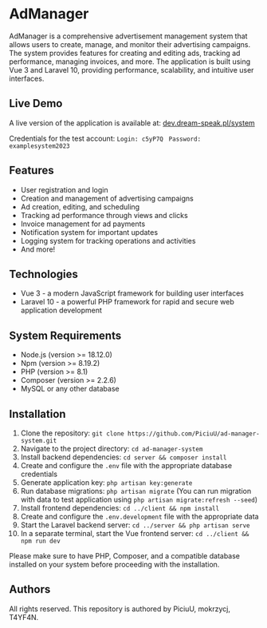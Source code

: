# AdManager

AdManager is a comprehensive advertisement management system that allows users to create, manage, and monitor their advertising campaigns. The system provides features for creating and editing ads, tracking ad performance, managing invoices, and more. The application is built using Vue 3 and Laravel 10, providing performance, scalability, and intuitive user interfaces.

## Live Demo

A live version of the application is available at: [dev.dream-speak.pl/system](https://dev.dream-speak.pl/system)

Credentials for the test account:
`Login: c5yP7Q `
`Password: examplesystem2023`

## Features

- User registration and login
- Creation and management of advertising campaigns
- Ad creation, editing, and scheduling
- Tracking ad performance through views and clicks
- Invoice management for ad payments
- Notification system for important updates
- Logging system for tracking operations and activities
- And more!

## Technologies

- Vue 3 - a modern JavaScript framework for building user interfaces
- Laravel 10 - a powerful PHP framework for rapid and secure web application development

## System Requirements

- Node.js (version >= 18.12.0)
- Npm (version >= 8.19.2)
- PHP (version >= 8.1)
- Composer (version >= 2.2.6)
- MySQL or any other database

## Installation

1. Clone the repository: `git clone https://github.com/PiciuU/ad-manager-system.git`
2. Navigate to the project directory: `cd ad-manager-system`
3. Install backend dependencies: `cd server && composer install`
4. Create and configure the `.env` file with the appropriate database credentials
5. Generate application key: `php artisan key:generate`
6. Run database migrations: `php artisan migrate` (You can run migration with data to test application using `php artisan migrate:refresh --seed`)
7. Install frontend dependencies: `cd ../client && npm install`
8. Create and configure the `.env.development` file with the appropriate data
9. Start the Laravel backend server: `cd ../server && php artisan serve`
10. In a separate terminal, start the Vue frontend server: `cd ../client && npm run dev`

Please make sure to have PHP, Composer, and a compatible database installed on your system before proceeding with the installation.

## Authors

All rights reserved. This repository is authored by PiciuU, mokrzycj, T4YF4N.